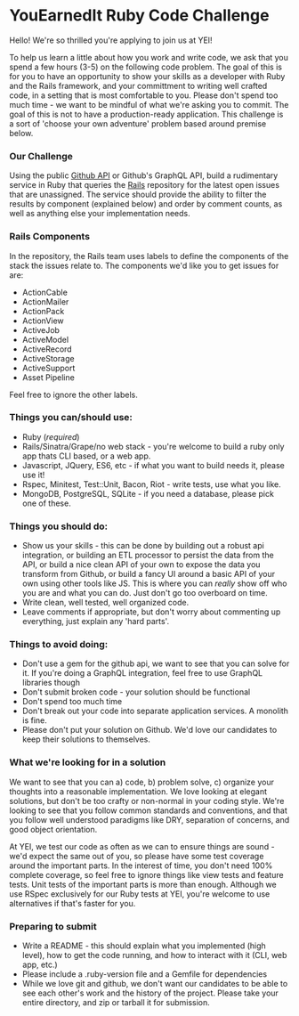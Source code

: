 # YouEarnedIt Ruby Code Challenge

Hello!  We're so thrilled you're applying to join us at YEI!

To help us learn a little about how you work and write code, we ask that you spend a few hours (3-5) on the following code problem. The goal of this is for you to have an opportunity to show your skills as a developer with Ruby and the Rails framework, and your committment to writing well crafted code, in a setting that is most comfortable to you.  Please don't spend too much time - we want to be mindful of what we're asking you to commit.  The goal of this is not to have a production-ready application.  This challenge is a sort of 'choose your own adventure' problem based around premise below.


### Our Challenge

  Using the public [Github API](https://developer.github.com/v3/) or Github's GraphQL API, build a rudimentary service in Ruby that queries the [Rails](https://github.com/rails/rails) repository for the latest open issues that are unassigned.  The service should provide the ability to filter the results by component (explained below) and order by comment counts, as well as anything else your implementation needs.


### Rails Components

In the repository, the Rails team uses labels to define the components of the stack the issues relate to.  The components we'd like you to get issues for are:

- ActionCable
- ActionMailer
- ActionPack
- ActionView
- ActiveJob
- ActiveModel
- ActiveRecord
- ActiveStorage
- ActiveSupport
- Asset Pipeline

Feel free to ignore the other labels.

### Things you can/should use:
- Ruby (*required*)
- Rails/Sinatra/Grape/no web stack - you're welcome to build a ruby only app thats CLI based, or a web app.
- Javascript, JQuery, ES6, etc - if what you want to build needs it, please use it!
- Rspec, Minitest, Test::Unit, Bacon, Riot - write tests, use what you like.
- MongoDB, PostgreSQL, SQLite - if you need a database, please pick one of these.

### Things you should do:
- Show us your skills - this can be done by building out a robust api integration, or building an ETL processor to persist the data from the API, or build a nice clean API of your own to expose the data you transform from Github, or build a fancy UI around a basic API of your own using other tools like JS.  This is where you can _really_ show off who you are and what you can do.  Just don't go too overboard on time.
- Write clean, well tested, well organized code.
- Leave comments if appropriate, but don't worry about commenting up everything, just explain any 'hard parts'.

### Things to avoid doing:
- Don't use a gem for the github api, we want to see that you can solve for it.  If you're doing a GraphQL integration, feel free to use GraphQL libraries though
- Don't submit broken code - your solution should be functional
- Don't spend too much time
- Don't break out your code into separate application services.  A monolith is fine.
- Please don't put your solution on Github.  We'd love our candidates to keep their solutions to themselves.

### What we're looking for in a solution
We want to see that you can a) code, b) problem solve, c) organize your thoughts into a reasonable implementation.  We love looking at elegant solutions, but don't be too crafty or non-normal in your coding style.  We're looking to see that you follow common standards and conventions, and that you follow well understood paradigms like DRY, separation of concerns, and good object orientation.

At YEI, we test our code as often as we can to ensure things are sound - we'd expect the same out of you, so please have some test coverage around the important parts.  In the interest of time, you don't need 100% complete coverage, so feel free to ignore things like view tests and feature tests.  Unit tests of the important parts is more than enough. Although we use RSpec exclusively for our Ruby tests at YEI, you're welcome to use alternatives if that's faster for you.

### Preparing to submit
- Write a README - this should explain what you implemented (high level), how to get the code running, and how to interact with it (CLI, web app, etc.)
- Please include a .ruby-version file and a Gemfile for dependencies
- While we love git and github, we don't want our candidates to be able to see each other's work and the history of the project.  Please take your entire directory, and zip or tarball it for submission.
